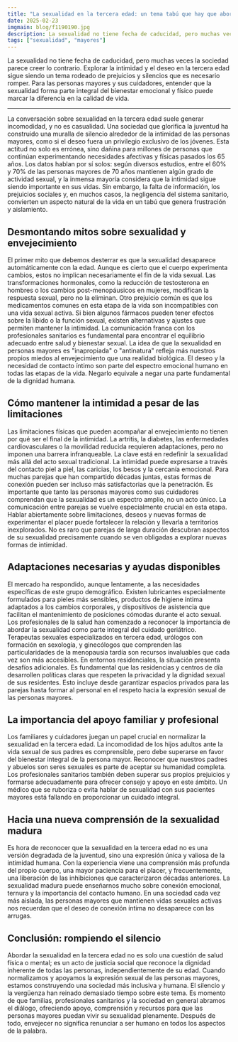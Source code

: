 ```yaml
---
title: "La sexualidad en la tercera edad: un tema tabú que hay que abordar"
date: 2025-02-23
imgmain: blog/f1190190.jpg
description: La sexualidad no tiene fecha de caducidad, pero muchas veces la sociedad parece creer lo contrario. Explorar la intimidad y el deseo.
tags: ["sexualidad", "mayores"]
---
```


La sexualidad no tiene fecha de caducidad, pero muchas veces la sociedad parece creer lo contrario. Explorar la intimidad y el deseo en la tercera edad sigue siendo un tema rodeado de prejuicios y silencios que es necesario romper. Para las personas mayores y sus cuidadores, entender que la sexualidad forma parte integral del bienestar emocional y físico puede marcar la diferencia en la calidad de vida.

---

La conversación sobre sexualidad en la tercera edad suele generar incomodidad, y no es casualidad. Una sociedad que glorifica la juventud ha construido una muralla de silencio alrededor de la intimidad de las personas mayores, como si el deseo fuera un privilegio exclusivo de los jóvenes. Esta actitud no solo es errónea, sino dañina para millones de personas que continúan experimentando necesidades afectivas y físicas pasados los 65 años.
Los datos hablan por sí solos: según diversos estudios, entre el 60% y 70% de las personas mayores de 70 años mantienen algún grado de actividad sexual, y la inmensa mayoría considera que la intimidad sigue siendo importante en sus vidas. Sin embargo, la falta de información, los prejuicios sociales y, en muchos casos, la negligencia del sistema sanitario, convierten un aspecto natural de la vida en un tabú que genera frustración y aislamiento.

## Desmontando mitos sobre sexualidad y envejecimiento

El primer mito que debemos desterrar es que la sexualidad desaparece automáticamente con la edad. Aunque es cierto que el cuerpo experimenta cambios, estos no implican necesariamente el fin de la vida sexual. Las transformaciones hormonales, como la reducción de testosterona en hombres o los cambios post-menopáusicos en mujeres, modifican la respuesta sexual, pero no la eliminan.
Otro prejuicio común es que los medicamentos comunes en esta etapa de la vida son incompatibles con una vida sexual activa. Si bien algunos fármacos pueden tener efectos sobre la libido o la función sexual, existen alternativas y ajustes que permiten mantener la intimidad. La comunicación franca con los profesionales sanitarios es fundamental para encontrar el equilibrio adecuado entre salud y bienestar sexual.
La idea de que la sexualidad en personas mayores es "inapropiada" o "antinatura" refleja más nuestros propios miedos al envejecimiento que una realidad biológica. El deseo y la necesidad de contacto íntimo son parte del espectro emocional humano en todas las etapas de la vida. Negarlo equivale a negar una parte fundamental de la dignidad humana.

## Cómo mantener la intimidad a pesar de las limitaciones

Las limitaciones físicas que pueden acompañar al envejecimiento no tienen por qué ser el final de la intimidad. La artritis, la diabetes, las enfermedades cardiovasculares o la movilidad reducida requieren adaptaciones, pero no imponen una barrera infranqueable. La clave está en redefinir la sexualidad más allá del acto sexual tradicional.
La intimidad puede expresarse a través del contacto piel a piel, las caricias, los besos y la cercanía emocional. Para muchas parejas que han compartido décadas juntas, estas formas de conexión pueden ser incluso más satisfactorias que la penetración. Es importante que tanto las personas mayores como sus cuidadores comprendan que la sexualidad es un espectro amplio, no un acto único.
La comunicación entre parejas se vuelve especialmente crucial en esta etapa. Hablar abiertamente sobre limitaciones, deseos y nuevas formas de experimentar el placer puede fortalecer la relación y llevarla a territorios inexplorados. No es raro que parejas de larga duración descubran aspectos de su sexualidad precisamente cuando se ven obligadas a explorar nuevas formas de intimidad.

## Adaptaciones necesarias y ayudas disponibles

El mercado ha respondido, aunque lentamente, a las necesidades específicas de este grupo demográfico. Existen lubricantes especialmente formulados para pieles más sensibles, productos de higiene íntima adaptados a los cambios corporales, y dispositivos de asistencia que facilitan el mantenimiento de posiciones cómodas durante el acto sexual.
Los profesionales de la salud han comenzado a reconocer la importancia de abordar la sexualidad como parte integral del cuidado geriátrico. Terapeutas sexuales especializados en tercera edad, urólogos con formación en sexología, y ginecólogos que comprenden las particularidades de la menopausia tardía son recursos invaluables que cada vez son más accesibles.
En entornos residenciales, la situación presenta desafíos adicionales. Es fundamental que las residencias y centros de día desarrollen políticas claras que respeten la privacidad y la dignidad sexual de sus residentes. Esto incluye desde garantizar espacios privados para las parejas hasta formar al personal en el respeto hacia la expresión sexual de las personas mayores.

## La importancia del apoyo familiar y profesional

Los familiares y cuidadores juegan un papel crucial en normalizar la sexualidad en la tercera edad. La incomodidad de los hijos adultos ante la vida sexual de sus padres es comprensible, pero debe superarse en favor del bienestar integral de la persona mayor. Reconocer que nuestros padres y abuelos son seres sexuales es parte de aceptar su humanidad completa.
Los profesionales sanitarios también deben superar sus propios prejuicios y formarse adecuadamente para ofrecer consejo y apoyo en este ámbito. Un médico que se ruboriza o evita hablar de sexualidad con sus pacientes mayores está fallando en proporcionar un cuidado integral.

## Hacia una nueva comprensión de la sexualidad madura

Es hora de reconocer que la sexualidad en la tercera edad no es una versión degradada de la juventud, sino una expresión única y valiosa de la intimidad humana. Con la experiencia viene una comprensión más profunda del propio cuerpo, una mayor paciencia para el placer, y frecuentemente, una liberación de las inhibiciones que caracterizaron décadas anteriores.
La sexualidad madura puede enseñarnos mucho sobre conexión emocional, ternura y la importancia del contacto humano. En una sociedad cada vez más aislada, las personas mayores que mantienen vidas sexuales activas nos recuerdan que el deseo de conexión íntima no desaparece con las arrugas.

## Conclusión: rompiendo el silencio

Abordar la sexualidad en la tercera edad no es solo una cuestión de salud física o mental; es un acto de justicia social que reconoce la dignidad inherente de todas las personas, independientemente de su edad. Cuando normalizamos y apoyamos la expresión sexual de las personas mayores, estamos construyendo una sociedad más inclusiva y humana.
El silencio y la vergüenza han reinado demasiado tiempo sobre este tema. Es momento de que familias, profesionales sanitarios y la sociedad en general abramos el diálogo, ofreciendo apoyo, comprensión y recursos para que las personas mayores puedan vivir su sexualidad plenamente. Después de todo, envejecer no significa renunciar a ser humano en todos los aspectos de la palabra.
